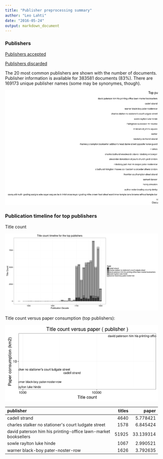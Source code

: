 ```yaml
---
title: "Publisher preprocessing summary"
author: "Leo Lahti"
date: "2016-05-24"
output: markdown_document
---
```



### Publishers

[Publishers accepted](output.tables/publisher_accepted.csv)

[Publishers discarded](output.tables/publisher_discarded.csv)



The 20 most common publishers are shown with the number of documents. Publisher information is available for 383581 documents (83%). There are 169173 unique publisher names (some may be synonymes, though).


![plot of chunk summarypublisher2](figure/summarypublisher2-1.png)

### Publication timeline for top publishers

Title count

![plot of chunk summaryTop10pubtimeline](figure/summaryTop10pubtimeline-1.png)



Title count versus paper consumption (top publishers):

![plot of chunk publishertitlespapers](figure/publishertitlespapers-1.png)

|publisher                                                      | titles|     paper|
|:--------------------------------------------------------------|------:|---------:|
|cadell strand                                                  |   4640|  5.778421|
|charles stalker no stationer's court ludgate street            |   1578|  6.845424|
|david paterson him his printing-office lawn-market booksellers |  51925| 33.139314|
|sowle raylton luke hinde                                       |   1067|  2.990521|
|warner black-boy pater-noster-row                              |   1626|  3.792635|
